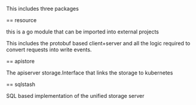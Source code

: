 This includes three packages

== resource

this is a go module that can be imported into external projects

This includes the protobuf based client+server and all the logic required to convert requests into write events.

== apistore

The apiserver storage.Interface that links the storage to kubernetes

== sqlstash

SQL based implementation of the unified storage server
